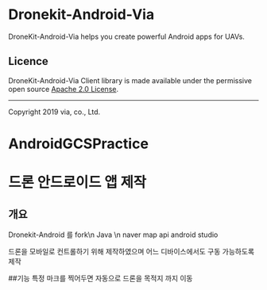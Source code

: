 # Dronekit-Android-Via

DroneKit-Android-Via helps you create powerful Android apps for UAVs.

## Licence

DroneKit-Android-Via Client library is made available under the permissive open source [Apache 2.0 License](https://github.com/dronekit/dronekit-android/blob/develop/ClientLib/LICENSE).

***

Copyright 2019 via, co., Ltd.
# AndroidGCSPractice

# 드론 안드로이드 앱 제작

## 개요
  
  Dronekit-Android 를 fork\n
  Java \n
  naver map api
  android studio
  
  
  드론을 모바일로 컨트롤하기 위해 제작하였으며 어느 디바이스에서도 구동 가능하도록 제작
 
##기능
  특정 마크를 찍어두면 자동으로 드론을 목적지 까지 이동
  


